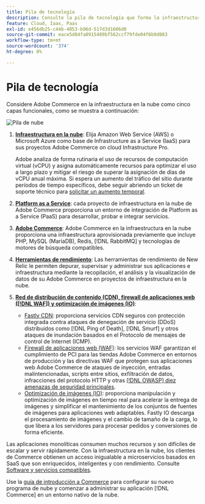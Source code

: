 ```yaml
---
title: Pila de tecnología
description: Consulte la pila de tecnología que forma la infraestructura de Commerce en la nube.
feature: Cloud, Iaas, Paas
exl-id: e456db25-c44b-4053-b96d-517d3d1606d0
source-git-commit: eace5d84fa0915489bf562ccf79fde04f6b9d083
workflow-type: tm+mt
source-wordcount: '374'
ht-degree: 0%

---
```


# Pila de tecnología

Considere Adobe Commerce en la infraestructura en la nube como cinco capas funcionales, como se muestra a continuación:

![Pila de nube](../../assets/CloudStack.svg)

1. [**Infraestructura en la nube**](pro-architecture.md): Elija Amazon Web Service (AWS) o Microsoft Azure como base de Infrastructure as a Service (IaaS) para sus proyectos Adobe Commerce on cloud Infrastructure Pro.

   Adobe analiza de forma rutinaria el uso de recursos de computación virtual (vCPU) y asigna automáticamente recursos para optimizar el uso a largo plazo y mitigar el riesgo de superar la asignación de días de vCPU anual máxima. Si espera un aumento del tráfico del sitio durante períodos de tiempo específicos, debe seguir abriendo un ticket de soporte técnico para [solicitar un aumento temporal](https://experienceleague.adobe.com/docs/commerce-knowledge-base/kb/how-to/how-to-request-temporary-magento-upsize.html).

1. [**Platform as a Service**](cloud-architecture.md): cada proyecto de infraestructura en la nube de Adobe Commerce proporciona un entorno de integración de Platform as a Service (PaaS) para desarrollar, probar e integrar servicios.
1. [**Adobe Commerce**](../project/overview.md): Adobe Commerce en la infraestructura en la nube proporciona una infraestructura aprovisionada previamente que incluye PHP, MySQL (MariaDB), Redis, [!DNL RabbitMQ] y tecnologías de motores de búsqueda compatibles.
1. [**Herramientas de rendimiento**](../monitor/new-relic-service.md): Las herramientas de rendimiento de New Relic le permiten depurar, supervisar y administrar sus aplicaciones e infraestructura mediante la recopilación, el análisis y la visualización de datos de su Adobe Commerce en proyectos de infraestructura en la nube.
1. [**Red de distribución de contenido (CDN), firewall de aplicaciones web ([!DNL WAF]) y optimización de imágenes (IO)**](../cdn/fastly.md):

   * [Fastly CDN](../cdn/fastly.md#ddos-protection): proporciona servicios CDN seguros con protección integrada contra ataques de denegación de servicio (DDoS) distribuidos como [!DNL Ping of Death], [!DNL Smurf] y otros ataques de inundación basados en el Protocolo de mensajes de control de Internet (ICMP).
   * [Firewall de aplicaciones web (WAF)](../cdn/fastly-waf-service.md): los servicios WAF garantizan el cumplimiento de PCI para las tiendas Adobe Commerce en entornos de producción y las directivas WAF que protegen sus aplicaciones web Adobe Commerce de ataques de inyección, entradas malintencionadas, scripts entre sitios, exfiltración de datos, infracciones del protocolo HTTP y otras [[!DNL OWASP] diez amenazas de seguridad principales](https://owasp.org/www-project-top-ten/).
   * [Optimización de imágenes (IO)](../cdn/fastly-image-optimization.md): proporciona manipulación y optimización de imágenes en tiempo real para acelerar la entrega de imágenes y simplificar el mantenimiento de los conjuntos de fuentes de imágenes para aplicaciones web adaptables. Fastly IO descarga el procesamiento de imágenes y el cambio de tamaño de la carga, lo que libera a los servidores para procesar pedidos y conversiones de forma eficiente.

Las aplicaciones monolíticas consumen muchos recursos y son difíciles de escalar y servir rápidamente. Con la infraestructura en la nube, los clientes de Commerce obtienen un acceso inigualable a microservicios basados en SaaS que son enriquecidos, inteligentes y con rendimiento. Consulte [Software y servicios compatibles](cloud-architecture.md#supported-software-and-services).

Use la [guía de introducción a Commerce](../../get-started/overview.md) para configurar su nuevo programa de nube y comenzar a administrar su aplicación [!DNL Commerce] en un entorno nativo de la nube.
